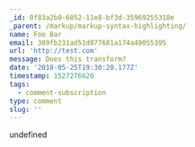 ```yaml
---
_id: 0f83a2b0-6052-11e8-bf3d-35969255318e
_parent: /markup/markup-syntax-highlighting/
name: Foo Bar
email: 389fb231ad51d077681a174a49055395
url: 'http://test.com'
message: Does this transform?
date: '2018-05-25T19:30:20.177Z'
timestamp: 1527276620
tags:
  - comment-subscription
type: comment
slug: ''
---
```

undefined

